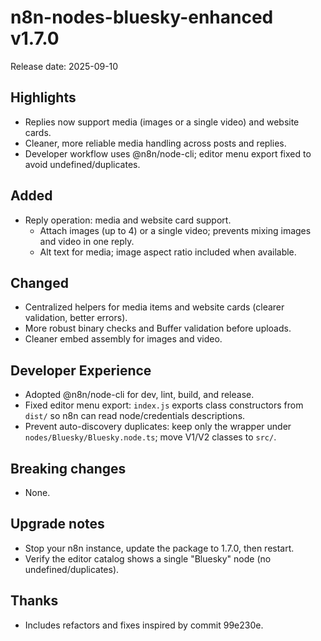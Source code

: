 # n8n-nodes-bluesky-enhanced v1.7.0

Release date: 2025-09-10

## Highlights
- Replies now support media (images or a single video) and website cards.
- Cleaner, more reliable media handling across posts and replies.
- Developer workflow uses @n8n/node-cli; editor menu export fixed to avoid undefined/duplicates.

## Added
- Reply operation: media and website card support.
  - Attach images (up to 4) or a single video; prevents mixing images and video in one reply.
  - Alt text for media; image aspect ratio included when available.

## Changed
- Centralized helpers for media items and website cards (clearer validation, better errors).
- More robust binary checks and Buffer validation before uploads.
- Cleaner embed assembly for images and video.

## Developer Experience
- Adopted @n8n/node-cli for dev, lint, build, and release.
- Fixed editor menu export: `index.js` exports class constructors from `dist/` so n8n can read node/credentials descriptions.
- Prevent auto-discovery duplicates: keep only the wrapper under `nodes/Bluesky/Bluesky.node.ts`; move V1/V2 classes to `src/`.

## Breaking changes
- None.

## Upgrade notes
- Stop your n8n instance, update the package to 1.7.0, then restart.
- Verify the editor catalog shows a single "Bluesky" node (no undefined/duplicates).

## Thanks
- Includes refactors and fixes inspired by commit 99e230e.
